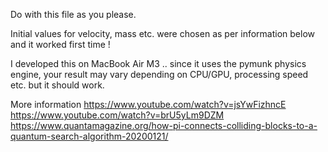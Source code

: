 Do with this file as you please. 

Initial values for velocity, mass etc. were chosen as per information below and it worked first time !

I developed this on MacBook Air M3 .. since it uses the pymunk physics engine, your result may vary depending on CPU/GPU, processing speed etc. but it should work.


More information
https://www.youtube.com/watch?v=jsYwFizhncE
https://www.youtube.com/watch?v=brU5yLm9DZM
https://www.quantamagazine.org/how-pi-connects-colliding-blocks-to-a-quantum-search-algorithm-20200121/
